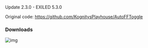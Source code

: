 Update 2.3.0  -  EXILED 5.3.0

Original code: https://github.com/KognitysPlayhouse/AutoFFToggle

### Downloads
![img](https://img.shields.io/github/downloads/Sandy-XqX/AutoFFToggle/total?style=for-the-badge)

